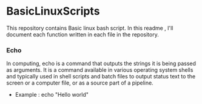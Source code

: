# BasicLinuxScripts

This repository contains Basic linux bash script.
In this readme , I'll document each function written in each file in the repository.

### Echo
In computing, echo is a command that outputs the strings it is being passed as arguments. 
It is a command available in various operating system shells 
and typically used in shell scripts and batch files to output status text to the screen or a computer file, or as a source part of a pipeline.

* Example :
echo "Hello world"
